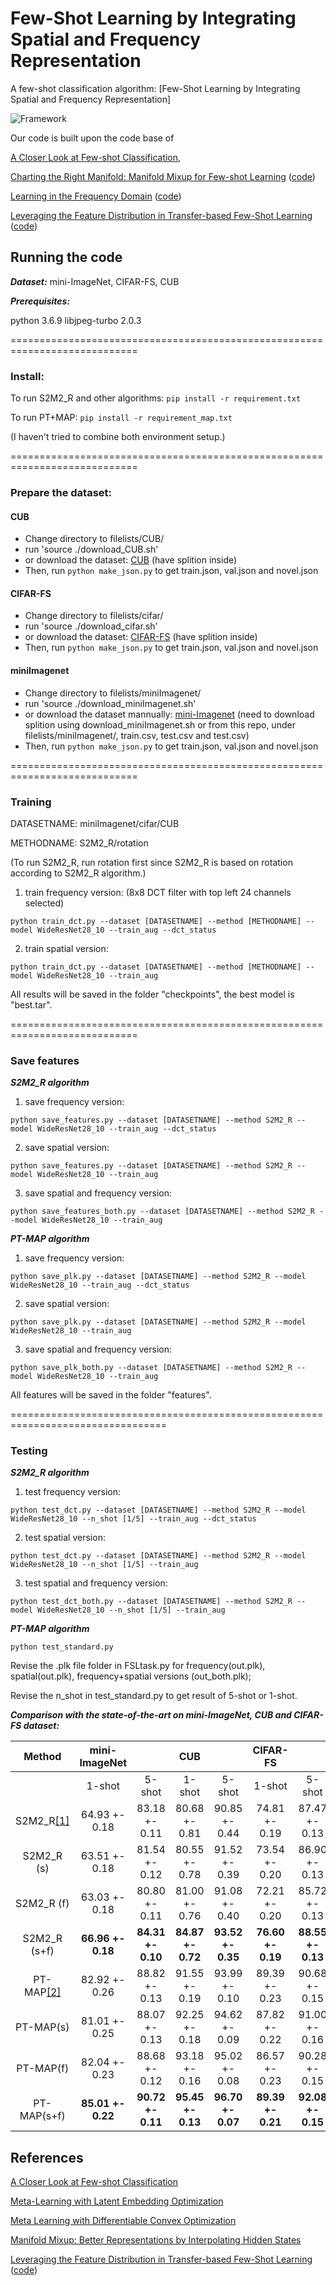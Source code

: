 Few-Shot Learning by Integrating Spatial and Frequency Representation
=======

A few-shot classification algorithm: [Few-Shot Learning by Integrating Spatial and Frequency Representation]

![Framework](https://github.com/xiangyu8/PT-MAP-sf/blob/master/framework.png)

Our code is built upon the code base of 

[A Closer Look at Few-shot Classification](https://openreview.net/pdf?id=HkxLXnAcFQ), 

[Charting the Right Manifold: Manifold Mixup for Few-shot Learning](https://github.com/nupurkmr9/S2M2_fewshot.git) ([code](https://github.com/nupurkmr9/S2M2_fewshot))

[Learning in the Frequency Domain](https://openaccess.thecvf.com/content_CVPR_2020/papers/Xu_Learning_in_the_Frequency_Domain_CVPR_2020_paper.pdf) ([code](https://github.com/calmevtime/DCTNet.git))

[Leveraging the Feature Distribution in Transfer-based Few-Shot Learning](https://arxiv.org/pdf/2006.03806v2.pdf) ([code](https://github.com/yhu01/PT-MAP))

Running the code
------------
***Dataset:*** mini-ImageNet, CIFAR-FS, CUB

***Prerequisites:*** 

python 3.6.9
libjpeg-turbo 2.0.3



============================================================================

### Install:

To run S2M2_R and other algorithms: 
```pip install -r requirement.txt```

To run PT+MAP: 
```pip install -r requirement_map.txt```

(I haven't tried to combine both environment setup.)

============================================================================

### Prepare the dataset:

#### CUB

* Change directory to filelists/CUB/
* run 'source ./download_CUB.sh' 
* or download the dataset: [CUB](https://drive.google.com/file/d/1hbzc_P1FuxMkcabkgn9ZKinBwW683j45/view) (have splition inside)
* Then, run ```python make_json.py``` to get train.json, val.json and novel.json

#### CIFAR-FS
* Change directory to filelists/cifar/
* run 'source ./download_cifar.sh' 
* or download the dataset: [CIFAR-FS](https://drive.google.com/file/d/1pTsCCMDj45kzFYgrnO67BWVbKs48Q3NI/view) (have splition inside)
* Then, run ```python make_json.py``` to get train.json, val.json and novel.json

#### miniImagenet
* Change directory to filelists/miniImagenet/
* run 'source ./download_miniImagenet.sh' 
* or download the dataset mannually: [mini-Imagenet](https://drive.google.com/file/d/0B3Irx3uQNoBMQ1FlNXJsZUdYWEE/view) (need to download splition using download_miniImagenet.sh or from this repo, under filelists/miniImagenet/, train.csv, test.csv and test.csv)
* Then, run ```python make_json.py``` to get train.json, val.json and novel.json

============================================================================

### Training

DATASETNAME: miniImagenet/cifar/CUB

METHODNAME: S2M2_R/rotation

(To run S2M2_R, run rotation first since S2M2_R is based on rotation according to S2M2_R algorithm.)

1) train frequency version: (8x8 DCT filter with top left 24 channels selected)
```
python train_dct.py --dataset [DATASETNAME] --method [METHODNAME] --model WideResNet28_10 --train_aug --dct_status
```	

2) train spatial version:
```
python train_dct.py --dataset [DATASETNAME] --method [METHODNAME] --model WideResNet28_10 --train_aug
```
		
All results will be saved in the folder "checkpoints", the best model is "best.tar".

============================================================================

### Save features

***S2M2_R algorithm***
1) save frequency version:
```
python save_features.py --dataset [DATASETNAME] --method S2M2_R --model WideResNet28_10 --train_aug --dct_status
```
2) save spatial version:
```
python save_features.py --dataset [DATASETNAME] --method S2M2_R --model WideResNet28_10 --train_aug
```
3) save spatial and frequency version:
```
python save_features_both.py --dataset [DATASETNAME] --method S2M2_R --model WideResNet28_10 --train_aug
```
***PT-MAP algorithm***
1) save frequency version:
```
python save_plk.py --dataset [DATASETNAME] --method S2M2_R --model WideResNet28_10 --train_aug --dct_status
```
2) save spatial version:
```
python save_plk.py --dataset [DATASETNAME] --method S2M2_R --model WideResNet28_10 --train_aug
```
3) save spatial and frequency version:
```
python save_plk_both.py --dataset [DATASETNAME] --method S2M2_R --model WideResNet28_10 --train_aug
```

All features will be saved in the folder "features".

=================================================================================

### Testing

***S2M2_R algorithm***
1) test frequency version:
```
python test_dct.py --dataset [DATASETNAME] --method S2M2_R --model WideResNet28_10 --n_shot [1/5] --train_aug --dct_status	
```

2) test spatial version:
```
python test_dct.py --dataset [DATASETNAME] --method S2M2_R --model WideResNet28_10 --n_shot [1/5] --train_aug	
```
3) test spatial and frequency version:
```
python test_dct_both.py --dataset [DATASETNAME] --method S2M2_R --model WideResNet28_10 --n_shot [1/5] --train_aug	
```
***PT-MAP algorithm***
```
python test_standard.py	
```

Revise the .plk file folder in FSLtask.py for frequency(out.plk), spatial(out.plk), frequency+spatial versions (out_both.plk);

Revise the n_shot in test_standard.py to get result of 5-shot or 1-shot.

***Comparison with the state-of-the-art on mini-ImageNet, CUB and CIFAR-FS dataset:***


|      Method    | mini-ImageNet                 ||      CUB      |               |   CIFAR-FS     |               |
|:--------------:|:-------------:|:-------------:|:-------------:|:-------------:|:--------------:|:-------------:|
|                |     1-shot    |     5-shot    |     1-shot    |     5-shot    |    1-shot      |     5-shot    |
|   S2M2_R[[1]](https://github.com/nupurkmr9/S2M2_fewshot)       | 64.93 +- 0.18 | 83.18 +- 0.11 | 80.68 +- 0.81 | 90.85 +- 0.44 | 74.81 +- 0.19  | 87.47 +- 0.13 |
|   S2M2_R (s)   | 63.51 +- 0.18 | 81.54 +- 0.12 | 80.55 +- 0.78 | 91.52 +- 0.39 | 73.54 +- 0.20  | 86.90 +- 0.13 |
|   S2M2_R (f)   | 63.03 +- 0.18 | 80.80 +- 0.11 | 81.00 +- 0.76 | 91.08 +- 0.40 | 72.21 +- 0.20  | 85.72 +- 0.13 |
|  S2M2_R (s+f)  | **66.96 +- 0.18** | **84.31 +- 0.10** | **84.87 +- 0.72** | **93.52 +- 0.35** | **76.60 +- 0.19**  | **88.55 +- 0.13** |
|   PT-MAP[[2]](https://arxiv.org/pdf/2006.03806v2.pdf)       | 82.92 +- 0.26 | 88.82 +- 0.13 | 91.55 +- 0.19 | 93.99 +- 0.10 | 89.39 +- 0.23  | 90.68 +- 0.15 |
|   PT-MAP(s)    | 81.01 +- 0.25 | 88.07 +- 0.13 | 92.25 +- 0.18 | 94.62 +- 0.09 | 87.82 +- 0.22  | 91.00 +- 0.16 |
|   PT-MAP(f)    | 82.04 +- 0.23 | 88.68 +- 0.12 | 93.18 +- 0.16 | 95.02 +- 0.08 | 86.57 +- 0.23  | 90.28 +- 0.15 |
|   PT-MAP(s+f)  | **85.01 +- 0.22** | **90.72 +- 0.11** | **95.45 +- 0.13** | **96.70 +- 0.07** | **89.39 +- 0.21**  | **92.08 +- 0.15** |


References
------------
[A Closer Look at Few-shot Classification](https://openreview.net/pdf?id=HkxLXnAcFQ)

[Meta-Learning with Latent Embedding Optimization](https://arxiv.org/pdf/1807.05960.pdf)

[Meta Learning with Differentiable Convex Optimization](https://arxiv.org/pdf/1904.03758.pdf)

[Manifold Mixup: Better Representations by Interpolating Hidden States](http://proceedings.mlr.press/v97/verma19a.html)

[Leveraging the Feature Distribution in Transfer-based Few-Shot Learning](https://arxiv.org/pdf/2006.03806v2.pdf) ([code](https://github.com/yhu01/PT-MAP))

